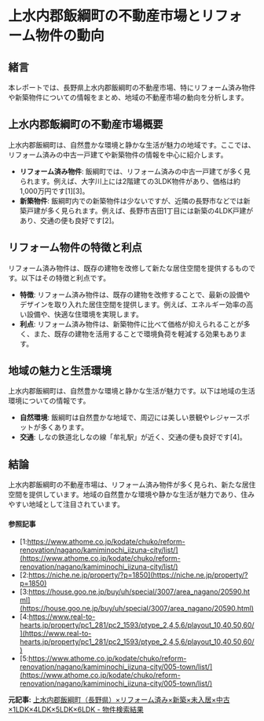 # 上水内郡飯綱町の不動産市場とリフォーム物件の動向

## 緒言

本レポートでは、長野県上水内郡飯綱町の不動産市場、特にリフォーム済み物件や新築物件についての情報をまとめ、地域の不動産市場の動向を分析します。

## 上水内郡飯綱町の不動産市場概要

上水内郡飯綱町は、自然豊かな環境と静かな生活が魅力の地域です。ここでは、リフォーム済みの中古一戸建てや新築物件の情報を中心に紹介します。

- **リフォーム済み物件**: 飯綱町では、リフォーム済みの中古一戸建てが多く見られます。例えば、大字川上には2階建ての3LDK物件があり、価格は約1,000万円です[1][3]。
- **新築物件**: 飯綱町内での新築物件は少ないですが、近隣の長野市などでは新築戸建が多く見られます。例えば、長野市吉田1丁目には新築の4LDK戸建があり、交通の便も良好です[2]。

## リフォーム物件の特徴と利点

リフォーム済み物件は、既存の建物を改修して新たな居住空間を提供するものです。以下はその特徴と利点です。

- **特徴**: リフォーム済み物件は、既存の建物を改修することで、最新の設備やデザインを取り入れた居住空間を提供します。例えば、エネルギー効率の高い設備や、快適な住環境を実現します。
- **利点**: リフォーム済み物件は、新築物件に比べて価格が抑えられることが多く、また、既存の建物を活用することで環境負荷を軽減する効果もあります。

## 地域の魅力と生活環境

上水内郡飯綱町は、自然豊かな環境と静かな生活が魅力です。以下は地域の生活環境についての情報です。

- **自然環境**: 飯綱町は自然豊かな地域で、周辺には美しい景観やレジャースポットが多くあります。
- **交通**: しなの鉄道北しなの線「牟礼駅」が近く、交通の便も良好です[4]。

## 結論

上水内郡飯綱町の不動産市場は、リフォーム済み物件が多く見られ、新たな居住空間を提供しています。地域の自然豊かな環境や静かな生活が魅力であり、住みやすい地域として注目されています。

#### 参照記事
- [1:https://www.athome.co.jp/kodate/chuko/reform-renovation/nagano/kamiminochi_iizuna-city/list/](https://www.athome.co.jp/kodate/chuko/reform-renovation/nagano/kamiminochi_iizuna-city/list/)
- [2:https://niche.ne.jp/property/?p=1850](https://niche.ne.jp/property/?p=1850)
- [3:https://house.goo.ne.jp/buy/uh/special/3007/area_nagano/20590.html](https://house.goo.ne.jp/buy/uh/special/3007/area_nagano/20590.html)
- [4:https://www.real-to-hearts.jp/property/pc1_281/pc2_1593/ptype_2,4,5,6/playout_10,40,50,60/](https://www.real-to-hearts.jp/property/pc1_281/pc2_1593/ptype_2,4,5,6/playout_10,40,50,60/)
- [5:https://www.athome.co.jp/kodate/chuko/reform-renovation/nagano/kamiminochi_iizuna-city/005-town/list/](https://www.athome.co.jp/kodate/chuko/reform-renovation/nagano/kamiminochi_iizuna-city/005-town/list/)


**元記事:** [上水内郡飯綱町（長野県）×リフォーム済み×新築×未入居×中古×1LDK×4LDK×5LDK×6LDK - 物件検索結果](https://www.real-to-hearts.jp/property/pc1_281/pc2_1593/ptype_2,4,5,6/playout_10,40,50,60/)